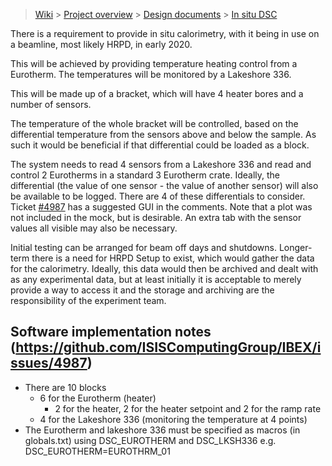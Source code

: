 > [Wiki](Home) > [Project overview](Project-Overview) > [Design documents](Design-Documents) > [In situ DSC](In-Situ-DSC)

There is a requirement to provide in situ calorimetry, with it being in use on a beamline, most likely HRPD, in early 2020.

This will be achieved by providing temperature heating control from a Eurotherm.
The temperatures will be monitored by a Lakeshore 336.

This will be made up of a bracket, which will have 4 heater bores and a number of sensors.

The temperature of the whole bracket will be controlled, based on the differential temperature from the sensors above and below the sample. As such it would be beneficial if that differential could be loaded as a block.

The system needs to read 4 sensors from a Lakeshore 336 and read and control 2 Eurotherms in a standard 3 Eurotherm crate. 
Ideally, the differential (the value of one sensor - the value of another sensor) will also be available to be logged. There are 4 of these differentials to consider. Ticket [#4987](https://github.com/ISISComputingGroup/IBEX/issues/4987) has a suggested GUI in the comments. Note that a plot was not included in the mock, but is desirable. An extra tab with the sensor values all visible may also be necessary.

Initial testing can be arranged for beam off days and shutdowns. Longer-term there is a need for HRPD Setup to exist, which would gather the data for the calorimetry. Ideally, this data would then be archived and dealt with as any experimental data, but at least initially it is acceptable to merely provide a way to access it and the storage and archiving are the responsibility of the experiment team.

## Software implementation notes (https://github.com/ISISComputingGroup/IBEX/issues/4987)

- There are 10 blocks
  - 6 for the Eurotherm (heater)
    - 2 for the heater, 2 for the heater setpoint and 2 for the ramp rate
  - 4 for the Lakeshore 336 (monitoring the temperature at 4 points)
- The Eurotherm and lakeshore 336 must be specified as macros (in globals.txt) using DSC_EUROTHERM and DSC_LKSH336 e.g. DSC_EUROTHERM=EUROTHRM_01
